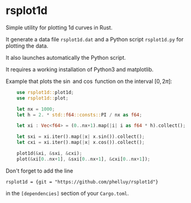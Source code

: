 # rsplot1d
Simple utility for plotting 1d curves in Rust.

It generate a data file `rsplot1d.dat`
and a Python script `rsplot1d.py` for plotting the data.

It also launches automatically the Python script.

It requires a working installation of Python3 and matplotlib.

Example that plots the $\sin$ and $\cos$ function on the interval $[0,2 \pi]$:

```rust
    use rsplot1d::plot1d;
    use rsplot1d::plot;

    let nx = 1000;
    let h = 2. * std::f64::consts::PI / nx as f64;

    let xi : Vec<f64> = (0..nx+1).map(|i| i as f64 * h).collect();

    let sxi = xi.iter().map(|x| x.sin()).collect();
    let cxi = xi.iter().map(|x| x.cos()).collect();

    plot1d(&xi, &sxi, &cxi);
    plot(&xi[0..nx+1], &sxi[0..nx+1], &cxi[0..nx+1]);    
```

Don't forget to add the line

```
rsplot1d = {git = "https://github.com/phelluy/rsplot1d"}
```

in the `[dependencies]` section of your `Cargo.toml`.
